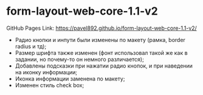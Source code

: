 # form-layout-web-core-1.1-v2

GitHub Pages Link: https://pavel892.github.io/form-layout-web-core-1.1-v2/

- Радио кнопки и инпути были изменены по макету (рамка, border radius и тд);
- Размер шрифта также изменен (фонт использовал такой же как в задании, но почему-то он немного различается);
- Добавлены подсказки при нажатии радио кнопок, и при наведении на иконку информации;
- Иконка информации заменена по макету;
- Изменен стиль check box;
